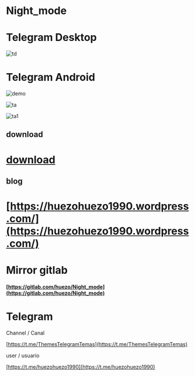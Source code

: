 # Night_mode

# Telegram Desktop 



[td]:https://raw.githubusercontent.com/huezo/Night_mode/master/Night_mode.png

![td][td]


# Telegram Android 

[demo]:https://raw.githubusercontent.com/huezo/Night_mode/master/TDMN.jpg

![demo][demo]







[ta]:https://raw.githubusercontent.com/huezo/Night_mode/master/Night_mode_a.png
![ta][ta]




[ta1]:https://raw.githubusercontent.com/huezo/Night_mode/master/Night_mode_a1.png
![ta1][ta1]


## download

# [download](https://github.com/huezo/Night_mode/releases)


## blog 
# [https://huezohuezo1990.wordpress.com/](https://huezohuezo1990.wordpress.com/)



# Mirror  gitlab 

#### [https://gitlab.com/huezo/Night_mode](https://gitlab.com/huezo/Night_mode) 



# Telegram 
Channel / Canal

[https://t.me/ThemesTelegramTemas](https://t.me/ThemesTelegramTemas)

user / usuario 

[https://t.me/huezohuezo1990](https://t.me/huezohuezo1990)









